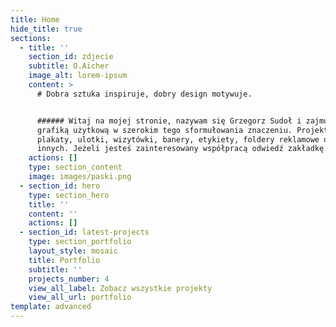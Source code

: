 ```yaml
---
title: Home
hide_title: true
sections:
  - title: ''
    section_id: zdjecie
    subtitle: O.Aicher
    image_alt: lorem-ipsum
    content: >
      # Dobra sztuka inspiruje, dobry design motywuje.


      ###### Witaj na mojej stronie, nazywam się Grzegorz Sudoł i zajmuję się
      grafiką użytkową w szerokim tego sformułowania znaczeniu. Projektuję m.in.
      plakaty, ulotki, wizytówki, banery, etykiety, foldery reklamowe oraz wiele
      innych. Jeżeli jesteś zainteresowany współpracą odwiedź zakładkę kontakt.
    actions: []
    type: section_content
    image: images/paski.png
  - section_id: hero
    type: section_hero
    title: ''
    content: ''
    actions: []
  - section_id: latest-projects
    type: section_portfolio
    layout_style: mosaic
    title: Portfolio
    subtitle: ''
    projects_number: 4
    view_all_label: Zobacz wszystkie projekty
    view_all_url: portfolio
template: advanced
---
```

